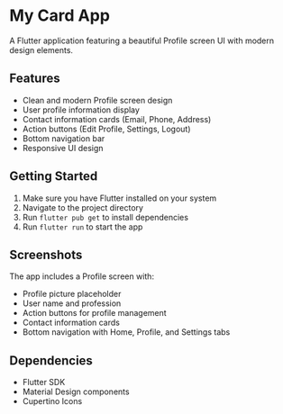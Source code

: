 # My Card App

A Flutter application featuring a beautiful Profile screen UI with modern design elements.

## Features

- Clean and modern Profile screen design
- User profile information display
- Contact information cards (Email, Phone, Address)
- Action buttons (Edit Profile, Settings, Logout)
- Bottom navigation bar
- Responsive UI design

## Getting Started

1. Make sure you have Flutter installed on your system
2. Navigate to the project directory
3. Run `flutter pub get` to install dependencies
4. Run `flutter run` to start the app

## Screenshots

The app includes a Profile screen with:
- Profile picture placeholder
- User name and profession
- Action buttons for profile management
- Contact information cards
- Bottom navigation with Home, Profile, and Settings tabs

## Dependencies

- Flutter SDK
- Material Design components
- Cupertino Icons
